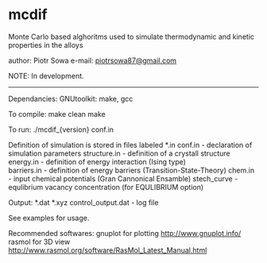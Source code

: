# mcdif
Monte Carlo based alghoritms used to simulate thermodynamic and kinetic properties in the alloys

author: Piotr Sowa
e-mail: piotrsowa87@gmail.com

NOTE:
In development.

---------------------------------

Dependancies:
GNUtoolkit: make, gcc

To compile:
make clean
make

To run:
./mcdif_{version} conf.in

  Definition of simulation is stored in files labeled *.in
  conf.in      - declaration of simulation parameters
  structure.in - definition of a crystall structure
  energy.in    - definition of energy interaction (Ising type)  
  barriers.in  - definition of energy barriers (Transition-State-Theory)
  chem.in      - input chemical potentials (Gran Cannonical Ensamble)
  stech_curve  - equlibrium vacancy concentration (for EQULIBRIUM option)

Output:
*.dat
*.xyz
control_output.dat - log file 

See examples for usage.

Recommended softwares:
gnuplot for plotting
http://www.gnuplot.info/
rasmol for 3D view
http://www.rasmol.org/software/RasMol_Latest_Manual.html
